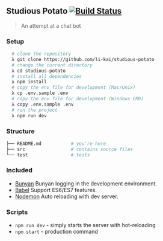 ## Studious Potato [![Build Status](https://travis-ci.org/li-kai/studious-potato.svg?branch=master)](https://travis-ci.org/li-kai/studious-potato)
> An attempt at a chat bot

### Setup
```bash
  # clone the repository
  λ git clone https://github.com/li-kai/studious-potato
  # change the current directory
  λ cd studious-potato
  # install all dependencies
  λ npm install
  # copy the env file for development (Mac/Unix)
  λ cp .env.sample .env
  # copy the env file for development (Windows CMD)
  λ copy .env.sample .env
  # run the project
  λ npm run dev
```

### Structure
```bash
├── README.md           # you're here
├── src                 # contains source files
└── test                # tests
```

### Included

- [Bunyan](https://github.com/trentm/node-bunyan) Bunyan logging in the development environment.
- [Babel](https://github.com/babel/babel) Support ES6/ES7 features.
- [Nodemon](https://github.com/remy/nodemon) Auto reloading with dev server.

### Scripts

- `npm run dev` - simply starts the server with hot-reloading
- `npm start` - production command
